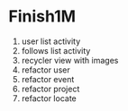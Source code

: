 # Finish1M

1. user list activity
2. follows list activity
4. recycler view with images
5. refactor user
6. refactor event
7. refactor project
8. refactor locate
